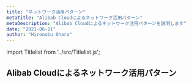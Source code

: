 ```yaml
---
title: "ネットワーク活用パターン"
metaTitle: "Alibab Cloudによるネットワーク活用パターン"
metaDescription: "Alibab Cloudによるネットワーク活用パターンを説明します"
date: "2021-06-11"
author: "Hironobu Ohara"
---
```


import Titlelist from '../src/Titlelist.js';


## Alibab Cloudによるネットワーク活用パターン





<!-- 
query MyQuery {
  allMarkdownRemark(
    filter: {fileAbsolutePath: {regex: "/usecase-network/"}}
    sort: {fields: fileAbsolutePath, order: ASC}
  ) {
    nodes {
      frontmatter {
        title
        metaTitle
        metaDescription
        date(formatString: "yyyy/MM/DD")
        author       
      }
      fileAbsolutePath
    }
  }
}
-->

<Titlelist 
    metaTitle="VPC依存リソースを削除する方法"
    metaDescription="VPCの依存リソースがあって削除できない場合の対処法"
    url="https://sbcloud.github.io/help/usecase-network/NETWORK_001_how-to-delete-vpc"
    imageurl="https://raw.githubusercontent.com/sbcloud/help/master/content/usecase-network/Network_images_26006613447694400/011.png"
    date="2018/06/13"
    author="SBC engineer blog"
/>

<Titlelist 
    metaTitle="SSL-VPNでPCからECSへ接続"
    metaDescription="SSL-VPNを使用してクライアントPCからECSへ接続してみた"
    url="https://sbcloud.github.io/help/usecase-network/NETWORK_002_sslvpn-verification"
    imageurl="https://raw.githubusercontent.com/sbcloud/help/master/content/usecase-network/Network_images_26006613453327100/20191024172933.png"
    date="2019/10/28"
    author="SBC engineer blog"
/>


<Titlelist 
    metaTitle="CENで日中間メール設定方法 Part1"
    metaDescription="CENを利用した日中間メールプロキシについて Part1"
    url="https://sbcloud.github.io/help/usecase-network/NETWORK_003_cen-mail_part1"
    imageurl="https://raw.githubusercontent.com/sbcloud/help/master/content/usecase-network/Network_images_26006613447694400/20191028152111.png"
    date="2019/10/30"
    author="SBC engineer blog"
/>


<Titlelist 
    metaTitle="CENで日中間メール設定方法 Part2"
    metaDescription="CENを利用した日中間メールプロキシについて Part2"
    url="https://sbcloud.github.io/help/usecase-network/NETWORK_004_cen-mail_part2"
    imageurl="https://raw.githubusercontent.com/sbcloud/help/master/content/usecase-network/Network_images_26006613458959500/20191112144211.png"
    date="2019/11/14"
    author="SBC engineer blog"
/>


<Titlelist 
    metaTitle="CENで通話アプリ利用方法"
    metaDescription="通話アプリをCEN経由で使用してみる"
    url="https://sbcloud.github.io/help/usecase-network/NETWORK_005_calling_application_via_CEN"
    imageurl="https://raw.githubusercontent.com/sbcloud/help/master/content/usecase-network/Network_images_26006613472212700/20191127155217.png"
    date="2019/12/05"
    author="SBC engineer blog"
/>


<Titlelist 
    metaTitle="VPN GatewayのIPSecを監視"
    metaDescription="VPN GatewayのIPsec接続をCloud Monitorで監視・通知する"
    url="https://sbcloud.github.io/help/usecase-network/NETWORK_006_Monitoring_VPN_Gateway_IPsec"
    imageurl="https://raw.githubusercontent.com/sbcloud/help/master/content/usecase-network/Network_images_26006613628628000/20200916165522.png"
    date="2020/09/16"
    author="SBC engineer blog"
/>


<Titlelist 
    metaTitle="GAで安定な日中VPN環境を構築"
    metaDescription="Global Accelerator (GA) を使って安定な日中VPN環境を構築する"
    url="https://sbcloud.github.io/help/usecase-network/NETWORK_007_Using_GA_VPN_environment"
    imageurl="https://raw.githubusercontent.com/sbcloud/help/master/content/usecase-network/Network_images_26006613628645100/20200916174343.png"
    date="2020/09/18"
    author="SBC engineer blog"
/>


<Titlelist 
    metaTitle="VBRの閉域接続を監視・通知する"
    metaDescription="VBRの閉域接続をCloud Monitorで監視・通知する"
    url="https://sbcloud.github.io/help/usecase-network/NETWORK_008_Monitoring_closed_connection_of_VBR"
    imageurl="https://raw.githubusercontent.com/sbcloud/help/master/content/usecase-network/Network_images_26006613634958700/20201006112158.png"
    date="2020/10/06"
    author="SBC engineer blog"
/>


<Titlelist 
    metaTitle="Alibaba Cloud と AWS ネットワーク接続手順"
    metaDescription="Alibab Cloudによるネットワーク活用パターン・Alibaba CloudとAWSの間VPNGatewayでネットワーク接続手順を説明します"
    url="https://sbcloud.github.io/help/usecase-network/NETWORK_009_AlibabaCloud_AWS-VPNGatewayConnection"
    imageurl="https://raw.githubusercontent.com/sbcloud/help/master/content/usecase-network/images01/00_overview.png"
    date="2021/06/09"
    author="Nancy"
/>

<Titlelist 
    metaTitle="Alibaba Cloud と Azure ネットワーク接続手順"
    metaDescription="Alibab Cloudによるネットワーク活用パターン・Alibaba CloudとAzureの間VPNGatewayでネットワーク接続手順を説明します"
    url="https://sbcloud.github.io/help/usecase-network/NETWORK_010_AlibabaCloud_Azure-VPNGatewayConnection"
    imageurl="https://raw.githubusercontent.com/sbcloud/help/master/content/usecase-network/images02/00_overview.png"
    date="2021/06/09"
    author="Nancy"
/>


<Titlelist 
    metaTitle="ルーティングさせるNW構成"
    metaDescription="OpenVPNとVPC(RouteTable)の設定だけで特定ドメインのみAlibabaCloudにルーティングさせるNW構成を作る"
    url="https://sbcloud.github.io/help/usecase-network/NETWORK_011_openvpn"
    imageurl="https://raw.githubusercontent.com/sbcloud/help/master/content/usecase-network/Network_images_26006613530415200/20210524172534.png"
    date="2020/03/05"
    author="長岡周"
/>


<Titlelist 
    metaTitle="CDNカスタムヘッダーを利用したキャッシング"
    metaDescription="【Albaba Cloud CDN】カスタムヘッダーを利用したキャッシングをやってみる"
    url="https://sbcloud.github.io/help/usecase-network/NETWORK_012_cdn-customheader"
    imageurl="https://raw.githubusercontent.com/sbcloud/help/master/content/usecase-network/Network_images_26006613507013700/20200221010953.png"
    date="2020/02/21"
    author="tfukuda"
/>


<Titlelist 
    metaTitle="VPN GatewayにIPsecで接続"
    metaDescription="VPN Gatewayに拠点ルータからIPsecで冗長接続してみる"
    url="https://sbcloud.github.io/help/usecase-network/NETWORK_013_ipsecredundant"
    imageurl="https://raw.githubusercontent.com/sbcloud/help/master/content/usecase-network/Network_images_26006613628265000/20200916172346.png"
    date="2020/09/16"
    author="SBC engineer blog"
/>


<Titlelist 
    metaTitle="CEN Transit RouterでQoS機能"
    metaDescription="CEN Transit RouterでQoS機能を使用してみた。"
    url="https://sbcloud.github.io/help/usecase-network/NETWORK_014_CEN_TransitRouter_QoS"
    imageurl="https://raw.githubusercontent.com/sbcloud/help/master/content/usecase-network/Network_images_26006613796957300/20210813184155.png"
    date="2021/08/17"
    author="SBC engineer blog"
/>


<Titlelist 
    metaTitle="CENでクラウドネットワークPart1"
    metaDescription="《前編》CENでつなげる↔クラウドネットワーク🕸"
    url="https://sbcloud.github.io/help/usecase-network/NETWORK_014_cen-first-part"
    imageurl="https://raw.githubusercontent.com/sbcloud/help/master/content/usecase-network/Network_images_26006613395171600/20190809185318.png"
    date="2019/08/15"
    author="松田 悦洋"
/>


<Titlelist 
    metaTitle="CENでクラウドネットワークPart2"
    metaDescription="《後編》CENでつなげる↔クラウドネットワーク🕸"
    url="https://sbcloud.github.io/help/usecase-network/NETWORK_015_cen-second-part"
    imageurl="https://raw.githubusercontent.com/sbcloud/help/master/content/usecase-network/Network_images_26006613400731600/20190805200841.png"
    date="2019/08/28"
    author="松田 悦洋"
/>


<Titlelist 
    metaTitle="SAGデバイスのご紹介"
    metaDescription="中国拠点のNW運用負担削減に！？SAGデバイス（Smart Access Gateway）のご紹介"
    url="https://sbcloud.github.io/help/usecase-network/NETWORK_016_sagdevice"
    imageurl="https://raw.githubusercontent.com/sbcloud/help/master/content/usecase-network/Network_images_26006613617631600/20200910164037.png"
    date="2020/09/14"
    author="斎藤 貴広"
/>


<Titlelist 
    metaTitle="SAG-APPを無料で試してみた"
    metaDescription="新SSL-VPNプロダクト「SAG-APP」を無料で試してみた"
    url="https://sbcloud.github.io/help/usecase-network/NETWORK_017_sag-app"
    imageurl="https://raw.githubusercontent.com/sbcloud/help/master/content/usecase-network/Network_images_26006613631873100/20200925111102.png"
    date="2020/09/25"
    author="斎藤 貴広"
/>


<Titlelist 
    metaTitle="さくらクラウドをBBIXで繋げる"
    metaDescription="Alibaba Cloud 上海リージョンとさくらのクラウド東京リージョンをBBIXで繋げてみた"
    url="https://sbcloud.github.io/help/usecase-network/NETWORK_018_alibabacloud_bbix_sakuracloud"
    imageurl="https://raw.githubusercontent.com/sbcloud/help/master/content/usecase-network/Network_images_26006613659120000/20201201175616.png"
    date="2020/12/01"
    author="吉村 真輝"
/>


<Titlelist 
    metaTitle="IPsec-VPN Serverを試す"
    metaDescription="リモートアクセス用「IPsec-VPN Server」がリリースされたので、早速試してみた。"
    url="https://sbcloud.github.io/help/usecase-network/NETWORK_019_IPsec-VPN-Server"
    imageurl="https://raw.githubusercontent.com/sbcloud/help/master/content/usecase-network/Network_images_13574176438016100000/20210927132925.png"
    date="2021/09/27"
    author="斎藤 貴広"
/>




